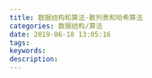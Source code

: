 ```yaml
---
title: 数据结构和算法-散列表和哈希算法
categories: 数据结构/算法
date: 2019-06-18 13:05:16
tags:
keywords:
description:
---
```

